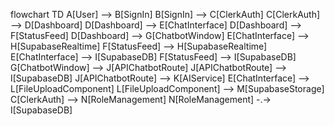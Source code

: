 flowchart TD
  A[User] --> B[SignIn]
  B[SignIn] --> C[ClerkAuth]
  C[ClerkAuth] --> D[Dashboard]
  D[Dashboard] --> E[ChatInterface]
  D[Dashboard] --> F[StatusFeed]
  D[Dashboard] --> G[ChatbotWindow]
  E[ChatInterface] --> H[SupabaseRealtime]
  F[StatusFeed] --> H[SupabaseRealtime]
  E[ChatInterface] --> I[SupabaseDB]
  F[StatusFeed] --> I[SupabaseDB]
  G[ChatbotWindow] --> J[APIChatbotRoute]
  J[APIChatbotRoute] --> I[SupabaseDB]
  J[APIChatbotRoute] --> K[AIService]
  E[ChatInterface] --> L[FileUploadComponent]
  L[FileUploadComponent] --> M[SupabaseStorage]
  C[ClerkAuth] --> N[RoleManagement]
  N[RoleManagement] -.-> I[SupabaseDB]